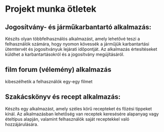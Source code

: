 # Projekt munka ötletek



## Jogosítvány- és járműkarbantartó alkalmazás:

Készíts olyan többfelhasználós alkalmazást, amely lehetővé teszi a felhasználók számára, hogy nyomon kövessék a járműjük karbantartási ütemtervét és jogosítványuk lejárati időpontját. Az alkalmazás értesítéseket küldhet a karbantartásokról és a jogosítvány megújításáról.



## film forum (vélemény) alkalmazás

kibeszélhetik a felhasználók egy-egy filmet



## Szakácskönyv és recept alkalmazás:

Készíts egy alkalmazást, amely széles körű recepteket és főzési tippeket kínál. Az alkalmazásban lehetőség van receptek keresésére alapanyag vagy ételtípus alapján, valamint felhasználók saját receptekkel való hozzájárulására.


